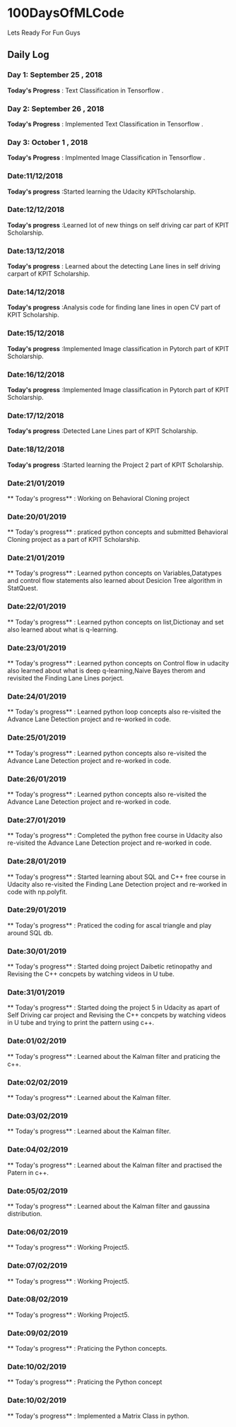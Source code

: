# 100DaysOfMLCode

  Lets Ready For Fun Guys

## Daily Log



### Day 1: September 25 , 2018
 **Today's Progress** : Text Classification in Tensorflow .

### Day 2: September 26 , 2018
 **Today's Progress** : Implemented Text Classification in Tensorflow .

### Day 3: October 1  , 2018
 **Today's Progress** : Implmented  Image Classification in Tensorflow .

### Date:11/12/2018
 **Today's progress** :Started learning the  Udacity KPITscholarship.

### Date:12/12/2018
 **Today's progress** :Learned lot of new things on self driving car part of KPIT Scholarship.

### Date:13/12/2018
 **Today's progress** : Learned about the detecting Lane lines in self driving carpart of KPIT Scholarship.

### Date:14/12/2018
 **Today's progress** :Analysis code for finding lane lines in open CV part of KPIT Scholarship.

### Date:15/12/2018
 **Today's progress** :Implemented Image classification in Pytorch part of KPIT Scholarship.

### Date:16/12/2018
 **Today's progress** :Implemented Image classification in Pytorch part of KPIT Scholarship.

### Date:17/12/2018
 **Today's progress** :Detected Lane Lines part of KPIT  Scholarship.

### Date:18/12/2018
 **Today's progress** :Started learning the Project 2  part of KPIT  Scholarship.

### Date:21/01/2019
 ** Today's progress** : Working on Behavioral Cloning project

### Date:20/01/2019
 ** Today's progress** : praticed  python concepts and submitted Behavioral Cloning  project as a part of KPIT Scholarship.

### Date:21/01/2019
 ** Today's progress** : Learned python concepts on Variables,Datatypes and control flow statements also learned about Desicion Tree algorithm in StatQuest.

### Date:22/01/2019
 ** Today's progress** : Learned python concepts on list,Dictionay and set also learned about what is q-learning.

### Date:23/01/2019
 ** Today's progress** : Learned python concepts on Control flow in udacity also learned about what is deep q-learning,Naive Bayes therom and revisited the Finding Lane Lines porject.

### Date:24/01/2019
 ** Today's progress** : Learned python loop concepts  also re-visited the Advance Lane Detection project and re-worked in code.

### Date:25/01/2019
 ** Today's progress** : Learned python concepts  also re-visited the Advance Lane Detection project and re-worked in code.
 
### Date:26/01/2019
 ** Today's progress** : Learned python concepts  also re-visited the Advance Lane Detection project and re-worked in code.

### Date:27/01/2019
 ** Today's progress** : Completed the python free course in Udacity also re-visited the Advance Lane Detection project and re-worked in code.

### Date:28/01/2019
 ** Today's progress** : Started learning about SQL and C++ free course in Udacity also re-visited the Finding  Lane Detection project and re-worked in code with np.polyfit.

### Date:29/01/2019
 ** Today's progress** : Praticed the coding for ascal triangle and play around SQL db.

### Date:30/01/2019
 ** Today's progress** : Started doing project Daibetic retinopathy and Revising the C++ concpets by watching videos in U tube.

### Date:31/01/2019
 ** Today's progress** : Started doing the project 5 in Udacity as apart of Self Driving car project and Revising the C++ concpets by watching videos in U tube and trying to print the pattern using c++.


### Date:01/02/2019
 ** Today's progress** : Learned about the Kalman filter and praticing the c++.

### Date:02/02/2019
 ** Today's progress** : Learned about the Kalman filter.


### Date:03/02/2019
 ** Today's progress** : Learned about the Kalman filter.


### Date:04/02/2019
 ** Today's progress** : Learned about the Kalman filter and practised the Patern in c++.


### Date:05/02/2019
 ** Today's progress** : Learned about the Kalman filter and gaussina distribution.


### Date:06/02/2019
 ** Today's progress** : Working Project5.


### Date:07/02/2019
 ** Today's progress** : Working Project5.
 

### Date:08/02/2019
 ** Today's progress** : Working Project5.


### Date:09/02/2019
 ** Today's progress** : Praticing the Python concepts.


### Date:10/02/2019
 ** Today's progress** : Praticing the Python concept


### Date:10/02/2019
 ** Today's progress** : Implemented a Matrix Class in python.



 








